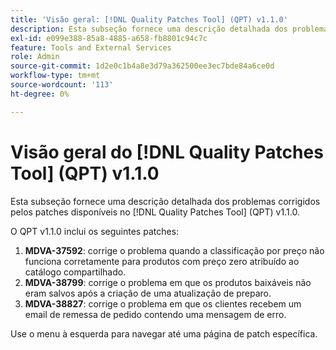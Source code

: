 ```yaml
---
title: 'Visão geral: [!DNL Quality Patches Tool] (QPT) v1.1.0'
description: Esta subseção fornece uma descrição detalhada dos problemas corrigidos pelos patches disponíveis no  [!DNL Quality Patches Tool] (QPT) v1.1.0.
exl-id: e099e388-85a8-4885-a658-fb8801c94c7c
feature: Tools and External Services
role: Admin
source-git-commit: 1d2e0c1b4a8e3d79a362500ee3ec7bde84a6ce0d
workflow-type: tm+mt
source-wordcount: '113'
ht-degree: 0%

---
```


# Visão geral do [!DNL Quality Patches Tool] (QPT) v1.1.0

Esta subseção fornece uma descrição detalhada dos problemas corrigidos pelos patches disponíveis no [!DNL Quality Patches Tool] (QPT) v1.1.0.

O QPT v1.1.0 inclui os seguintes patches:

1. **MDVA-37592**: corrige o problema quando a classificação por preço não funciona corretamente para produtos com preço zero atribuído ao catálogo compartilhado.
1. **MDVA-38799**: corrige o problema em que os produtos baixáveis não eram salvos após a criação de uma atualização de preparo.
1. **MDVA-38827**: corrige o problema em que os clientes recebem um email de remessa de pedido contendo uma mensagem de erro.

Use o menu à esquerda para navegar até uma página de patch específica.
